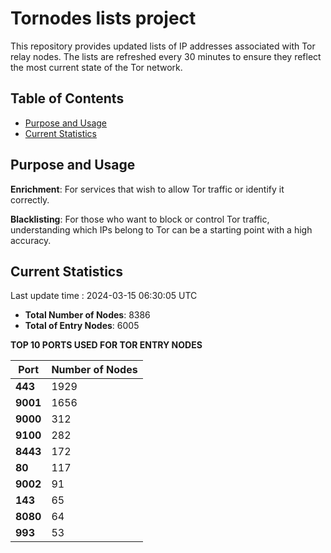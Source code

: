 # Tornodes lists project

This repository provides updated lists of IP addresses associated with Tor relay nodes. The lists are refreshed every 30 minutes to ensure they reflect the most current state of the Tor network.

## Table of Contents

- [Purpose and Usage](#purpose-and-usage)
- [Current Statistics](#current-statistics)


## Purpose and Usage

**Enrichment**: For services that wish to allow Tor traffic or identify it correctly.

**Blacklisting**: For those who want to block or control Tor traffic, understanding which IPs belong to Tor can be a starting point with a high accuracy.

## Current Statistics

Last update time : 2024-03-15 06:30:05 UTC

- **Total Number of Nodes**: 8386
- **Total of Entry Nodes**: 6005

**TOP 10 PORTS USED FOR TOR ENTRY NODES**

| **Port** | **Number of Nodes** |
|------|-----------------|
| **443**   | 1929  |
| **9001**   | 1656  |
| **9000**   | 312  |
| **9100**   | 282  |
| **8443**   | 172  |
| **80**   | 117  |
| **9002**   | 91  |
| **143**   | 65  |
| **8080**   | 64  |
| **993**   | 53  |

